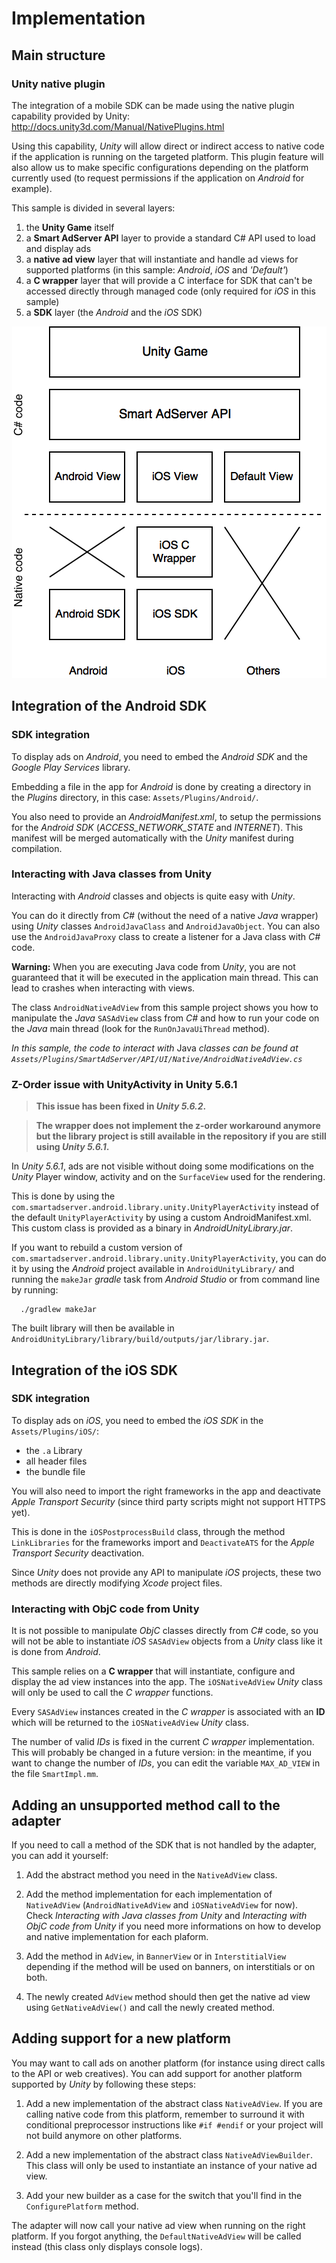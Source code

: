 # Implementation

## Main structure

### Unity native plugin

The integration of a mobile SDK can be made using the native plugin capability provided by Unity: http://docs.unity3d.com/Manual/NativePlugins.html

Using this capability, _Unity_ will allow direct or indirect access to native code if the application is running on the targeted platform. This plugin feature will also allow us to make specific configurations depending on the platform currently used (to request permissions if the application on _Android_ for example).

This sample is divided in several layers:

1. the **Unity Game** itself
2. a **Smart AdServer API** layer to provide a standard C# API used to load and display ads
3. a **native ad view** layer that will instantiate and handle ad views for supported platforms (in this sample: _Android_, _iOS_ and _'Default'_)
4. a **C wrapper** layer that will provide a C interface for SDK that can't be accessed directly through managed code (only required for _iOS_ in this sample)
5. a **SDK** layer (the _Android_ and the _iOS_ SDK)

<p align="center">
  <img src="Images/main_structure.png" alt="Main Structure"/>
</p>

## Integration of the Android SDK

### SDK integration

To display ads on _Android_, you need to embed the _Android SDK_ and the _Google Play Services_ library.

Embedding a file in the app for _Android_ is done by creating a directory in the _Plugins_ directory, in this case: ```Assets/Plugins/Android/```.

You also need to provide an _AndroidManifest.xml_, to setup the permissions for the _Android SDK_ (*ACCESS_NETWORK_STATE* and *INTERNET*). This manifest will be merged automatically with the _Unity_ manifest during compilation.

### Interacting with Java classes from Unity

Interacting with _Android_ classes and objects is quite easy with _Unity_.

You can do it directly from _C#_ (without the need of a native _Java_ wrapper) using _Unity_ classes ```AndroidJavaClass``` and ```AndroidJavaObject```. You can also use the ```AndroidJavaProxy``` class to create a listener for a Java class with _C#_ code.

**Warning:** When you are executing Java code from _Unity_, you are not guaranteed that it will be executed in the application main thread. This can lead to crashes when interacting with views.

The class ```AndroidNativeAdView``` from this sample project shows you how to manipulate the _Java_ ```SASAdView``` class from _C#_ and how to run your code on the _Java_ main thread (look for the ```RunOnJavaUiThread``` method).

_In this sample, the code to interact with_ Java _classes can be found at ```Assets/Plugins/SmartAdServer/API/UI/Native/AndroidNativeAdView.cs```_

### Z-Order issue with UnityActivity in Unity 5.6.1

> **This issue has been fixed in _Unity 5.6.2_.**

> **The wrapper does not implement the z-order workaround anymore but the library project is still available in the repository if you are still using _Unity 5.6.1_.**

In _Unity 5.6.1_, ads are not visible without doing some modifications on the _Unity_ Player window, activity and on the ```SurfaceView``` used for the rendering.

This is done by using the ```com.smartadserver.android.library.unity.UnityPlayerActivity``` instead of the default ```UnityPlayerActivity``` by using a custom AndroidManifest.xml. This custom class is provided as a binary in _AndroidUnityLibrary.jar_.

If you want to rebuild a custom version of ```com.smartadserver.android.library.unity.UnityPlayerActivity```, you can do it by using the _Android_ project available in ```AndroidUnityLibrary/``` and running the ```makeJar``` _gradle_ task from _Android Studio_ or from command line by running:

      ./gradlew makeJar

The built library will then be available in ```AndroidUnityLibrary/library/build/outputs/jar/library.jar```.

## Integration of the iOS SDK

### SDK integration

To display ads on _iOS_, you need to embed the _iOS SDK_ in the ```Assets/Plugins/iOS/```:

* the ```.a``` Library
* all header files
* the bundle file

You will also need to import the right frameworks in the app and deactivate _Apple Transport Security_ (since third party scripts might not support HTTPS yet).

This is done in the ```iOSPostprocessBuild``` class, through the method ```LinkLibraries``` for the frameworks import and ```DeactivateATS``` for the _Apple Transport Security_ deactivation.

Since _Unity_ does not provide any API to manipulate _iOS_ projects, these two methods are directly modifying _Xcode_ project files.

### Interacting with ObjC code from Unity

It is not possible to manipulate _ObjC_ classes directly from _C#_ code, so you will not be able to instantiate _iOS_ ```SASAdView``` objects from a _Unity_ class like it is done from _Android_.

This sample relies on a **C wrapper** that will instantiate, configure and display the ad view instances into the app. The ```iOSNativeAdView``` _Unity_ class will only be used to call the _C wrapper_ functions.

Every ```SASAdView``` instances created in the _C wrapper_ is associated with an **ID** which will be returned to the ```iOSNativeAdView``` _Unity_ class.

The number of valid _IDs_ is fixed in the current _C wrapper_ implementation. This will probably be changed in a future version: in the meantime, if you want to change the number of _IDs_, you can edit the variable ```MAX_AD_VIEW``` in the file ```SmartImpl.mm```.

## Adding an unsupported method call to the adapter

If you need to call a method of the SDK that is not handled by the adapter, you can add it yourself:

1. Add the abstract method you need in the ```NativeAdView``` class.

2. Add the method implementation for each implementation of ```NativeAdView``` (```AndroidNativeAdView``` and ```iOSNativeAdView``` for now). Check _Interacting with Java classes from Unity_ and _Interacting with ObjC code from Unity_ if you need more informations on how to develop and native implementation for each plaform.

3. Add the method in ```AdView```, in ```BannerView``` or in ```InterstitialView``` depending if the method will be used on banners, on interstitials or on both.

4. The newly created ```AdView``` method should then get the native ad view using ```GetNativeAdView()``` and call the newly created method.

## Adding support for a new platform

You may want to call ads on another platform (for instance using direct calls to the API or web creatives). You can add support for another platform supported by _Unity_ by following these steps:

1. Add a new implementation of the abstract class ```NativeAdView```. If you are calling native code from this platform, remember to surround it with conditional preprocessor instructions like ```#if #endif``` or your project will not build anymore on other platforms.

2. Add a new implementation of the abstract class ```NativeAdViewBuilder```. This class will only be used to instantiate an instance of your native ad view.

3. Add your new builder as a case for the switch that you'll find in the ```ConfigurePlatform``` method.

The adapter will now call your native ad view when running on the right platform. If you forgot anything, the ```DefaultNativeAdView``` will be called instead (this class only displays console logs).
